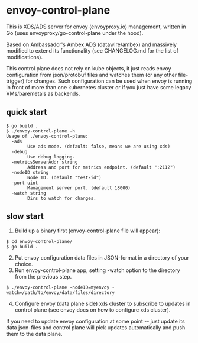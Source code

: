 # envoy-control-plane

This is XDS/ADS server for envoy (envoyproxy.io) management, written in Go (uses envoyproxy/go-control-plane under the hood).

Based on Ambassador's Ambex ADS (datawire/ambex) and massively modified to extend its functionality (see CHANGELOG.md for the list of modifications).

This control plane does not rely on kube objects, it just reads envoy configuration from json/protobuf files and watches them (or any other file-trigger) for changes. Such configuration can be used when envoy is running in front of more than one kubernetes cluster or if you just have some legacy VMs/baremetals as backends.

## quick start
```
$ go build .
$ ./envoy-control-plane -h
Usage of ./envoy-control-plane:
  -ads
        Use ads mode. (default: false, means we are using xds)
  -debug
        Use debug logging.
  -metricsServerAddr string
        Address and port for metrics endpoint. (default ":2112")
  -nodeID string
        Node ID. (default "test-id")
  -port uint
        Management server port. (default 18000)
  -watch string
        Dirs to watch for changes.
```
## slow start

1. Build up a binary first (envoy-control-plane file will appear):
```
$ cd envoy-control-plane/
$ go build .
```
2. Put envoy configuration data files in JSON-format in a directory of your choice.
3. Run envoy-control-plane app, setting -watch option to the directory from the previous step.
```
$ ./envoy-control-plane -nodeID=myenvoy -watch=/path/to/envoy/data/files/directory

```
4. Configure envoy (data plane side) xds cluster to subscribe to updates in control plane (see envoy docs on how to configure xds cluster).

If you need to update envoy configuration at some point -- just update its data json-files and control plane will pick updates automatically and push them to the data plane.


